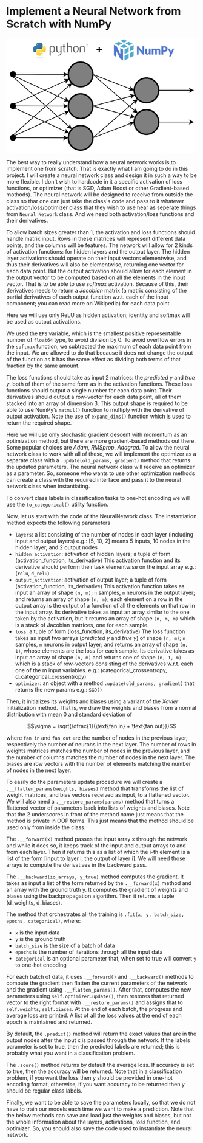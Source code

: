 # Implement a Neural Network from Scratch with NumPy

![Implement a Neural Network from scratch with NumPy](asset/images/Impement%20NN%20from%20scratch%20with%20NumPy.png)

The best way to really understand how a neural network works is to implement one from scratch. That is exactly what I am going to do in this project. I will create a neural network class and design it in such a way to be more flexible. I don't wish to hardcode in it a specific activation of loss functions, or optimizer (that is SGD, Adam Boost or other Gradient-based mothods). The neural network will be designed to receive from outside the class so thar one can just take the class's code and pass to it whatever activation/loss/optimizer class that they wish to use hear as seperate things from `Neural Network` class. And we need both activation/loss functions and their derivatives.

To allow batch sizes greater than 1, the activation and loss functions should handle matrix input. Rows in these matrices will represent different data points, and the columns will be features. The network will allow for 2 kinds of activation functions: for hidden layers and the output layer. The hidden layer activations should operate on their input vectors elementwise, and thus their derivatives will also be elementwise, returning one vector for each data point. But the output activation should allow for each element in the output vector to be computed based on all the elements in the input vector. That is to be able to use *softmax* activation. Because of this, their derivatives needs to return a *Jacobian* matrix (a matrix consisting of the partial derivatives of each output function w.r.t. each of the input component; you can read more on Wikipedia) for each data point.

Here we will use only ReLU as hidden activation; identity and softmax will be used as output activations.

We used the `EPS` variable, which is the smallest positive representable number of `float64` type, to avoid division by 0. To avoid overflow errors in the `softmax` function, we subtracted the maximum of each data point from the input. We are allowed to do that because it does not change the output of the function as it has the same effect as dividing both terms of that fraction by the same amount.

The loss functions should take as input 2 matrices: the *predicted y* and *true y*, both of them of the same form as in the activation functions. These loss functions should output a single number for each data point. Their derivatives should output a row-vector for each data point, all of them stacked into an array of dimension 3. This output shape is required to be able to use NumPy’s `matmul()` function to multiply with the derivative of output activation. Note the use of `expand_dims()` function which is used to return the required shape.

Here we will use only stochastic gradient descent with momentum as an optimization method, but there are more gradient-based methods out there. Some popular choices are *Adam*, *RMSprop*, *Adagrad*. To allow the neural network class to work with all of these, we will implement the optimizer as a separate class with a `.update(old_params, gradient)` method that returns the updated parameters. The neural network class will receive an optimizer as a parameter. So, someone who wants to use other optimization methods can create a class with the required interface and pass it to the neural network class when instantiating.

To convert class labels in classification tasks to one-hot encoding we will use the `to_categorical()` utility function.

Now, let us start with the code of the NeuralNetwork class. The instantiation method expects the following parameters

- `layers`: a list consisting of the number of nodes in each layer (including input and output layers) e.g.: [5, 10, 2] means 5 inputs, 10 nodes in the hidden layer, and 2 output nodes
- `hidden_activation`: activation of hidden layers; a tuple of form (activation_function, its_derivative) This activation function and its derivative should perform their task elementwise on the input array e.g.: (`relu`, `d_relu`)
- `output_activation`: activation of output layer; a tuple of form (activation_function, its_derivative) This activation function takes as input an array of shape `(n, m)`; `n` samples, `m` neurons in the output layer; and returns an array of shape `(n, m)`; each element on a row in the output array is the output of a function of all the elements on that row in the input array. Its derivative takes as input an array similar to the one taken by the activation, but it returns an array of shape `(n, m, m)` which is a stack of Jacobian matrices, one for each sample. 
- `loss`: a tuple of form (loss_function, its_derivative) The loss function takes as input two arrays (*predicted y* and *true y*) of shape `(n, m)`; `n` samples, `m` neurons in output layer; and returns an array of shape `(n, 1)`, whose elements are the loss for each sample. Its derivative takes as input an array of shape `(n, m)` and returns one of shape `(n, 1, m)` which is a stack of row-vectors consisting of the derivatives w.r.t. each one of the m input variables. e.g.: (categorical_crossentropy, d_categorical_crossentropy) 
- `optimizer`: an object with a method `.update(old_params, gradient)` that returns the new params e.g.: `SGD()`

Then, it initializes its weights and biases using a variant of the *Xavier* initialization method. That is, we draw the weights and biases from a normal distribution with mean 0 and standard deviation of

$$\sigma = \sqrt{\dfrac{1}{\text{fan in} + \text{fan out}}}$$

where `fan in` and `fan out` are the number of nodes in the previous layer, respectively the number of neurons in the next layer. The number of rows in weights matrices matches the number of nodes in the previous layer, and the number of columns matches the number of nodes in the next layer. The biases are row vectors with the number of elements matching the number of nodes in the next layer.

To easily do the parameters update procedure we will create a `.__flatten_params(weights, biases)` method that transforms the list of weight matrices, and bias vectors received as input, to a flattened vector. We will also need a `.__restore_params(params)` method that turns a flattened vector of parameters back into lists of weights and biases. Note that the 2 underscores in front of the method name just means that the method is private in OOP terms. This just means that the method should be used only from inside the class.

The `.__forward(x)` method passes the input array x through the network and while it does so, it keeps track of the input and output arrays to and from each layer. Then it returns this as a list of which the i-th element is a list of the form [input to layer i, the output of layer i]. We will need those arrays to compute the derivatives in the backward pass.

The `.__backward(io_arrays, y_true)` method computes the gradient. It takes as input a list of the form returned by the `.__forward(x)` method and an array with the ground truth y. It computes the gradient of weights and biases using the backpropagation algorithm. Then it returns a tuple (d_weights, d_biases).

The method that orchestrates all the training is `.fit(x, y, batch_size, epochs, categorical)`, where:

- `x` is the input data
- `y` is the ground truth
- `batch_size` is the size of a batch of data
- `epochs` is the number of iterations through all the input data
- `categorical` is an optional parameter that, when set to true will convert `y` to one-hot encoding

For each batch of data, it uses `.__forward()` and `.__backward()` methods to compute the gradient then flatten the current parameters of the network and the gradient using `.__flatten_params()`. After that, computes the new parameters using `self.optimizer.update()`, then restores that returned vector to the right format with `.__restore_params()` and assigns that to `self.weights`, `self.biases`. At the end of each batch, the progress and average loss are printed. A list of all the loss values at the end of each epoch is maintained and returned.

By default, the `.predict()` method will return the exact values that are in the output nodes after the input x is passed through the network. If the labels parameter is set to true, then the predicted labels are returned; this is probably what you want in a classification problem.

The `.score()` method returns by default the average loss. If accuracy is set to true, then the accuracy will be returned. Note that in a classification problem, if you want the loss then y should be provided in one-hot encoding format, otherwise, if you want accuracy to be returned then y should be regular class labels.

Finally, we want to be able to save the parameters locally, so that we do not have to train our models each time we want to make a prediction. Note that the below methods can save and load just the weights and biases, but not the whole information about the layers, activations, loss function, and optimizer. So, you should also save the code used to instantiate the neural network.